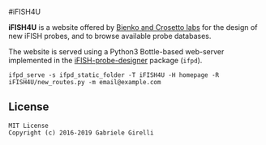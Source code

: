 #iFISH4U

**iFISH4U** is a website offered by [Bienko and Crosetto labs](https://bienkocrosettolabs.org/) for the design of new iFISH probes, and to browse available probe databases.

The website is served using a Python3 Bottle-based web-server implemented in the [iFISH-probe-designer](https://pypi.org/project/ifpd/) package (`ifpd`).

```
ifpd_serve -s ifpd_static_folder -T iFISH4U -H homepage -R iFISH4U/new_routes.py -m email@example.com
```

License
---

```
MIT License
Copyright (c) 2016-2019 Gabriele Girelli
```
